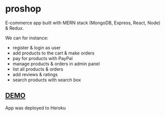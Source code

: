# proshop
E-commerce app built with MERN stack (MongoDB, Express, React, Node) & Redux. 

We can for instance:

* register & login as user
* add products to the cart & make orders
* pay for products with PayPal
* manage products & orders in admin panel
* list all products & orders
* add reviews & ratings
* search products with search box

## [DEMO](https://proshop2020.herokuapp.com/)
App was deployed to Heroku
